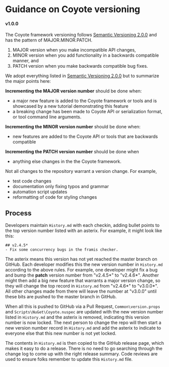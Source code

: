 # Guidance on Coyote versioning
#### v1.0.0

The Coyote framework versioning follows [Semantic Versioning 2.0.0](https://semver.org/) and has the pattern of MAJOR.MINOR.PATCH.

1) MAJOR version when you make incompatible API changes,
2) MINOR version when you add functionality in a backwards compatible manner, and
3) PATCH version when you make backwards compatible bug fixes.

We adopt everything listed in [Semantic Versioning 2.0.0](https://semver.org/)
but to summarize the major points here:

**Incrementing the MAJOR version number** should be done when:
 * a major new feature is added to the Coyote framework or tools and is showcased by a new tutorial demonstrating this feature
 * a breaking change has been made to Coyote API or serialization format, or
 tool command line arguments.

**Incrementing the MINOR version number** should be done when:
 * new features are added to the Coyote API or tools that are backwards
 compatible

**Incrementing the PATCH version number** should be done when
 * anything else changes in the the Coyote framework.

Not all changes to the repository warrant a version change. For example,
 * test code changes
 * documentation only fixing typos and grammar
 * automation script updates
 * reformatting of code for styling changes

## Process

Developers maintain `History.md` with each checkin, adding bullet points to the
top version number listed with an asterix. For example, it might look like this:

```
## v2.4.5*
- Fix some concurrency bugs in the framis checker.
```

The asterix means this version has not yet reached the master branch on GitHub. Each developer
modifies this the new version number in `History.md` according to the above rules. For example, one
developer might fix a bug and bump the **patch**  version number from "v2.4.5*" to "v2.4.6*". Another
might then add a big new feature that warrants a major version change, so they will change the
top record in `History.md` from "v2.4.6*" to "v3.0.0*". All other changes made from there will leave
the number at "v3.0.0" until these bits are pushed to the master branch in GitHub.

When all this is pushed to GitHub via a Pull Request, `Common\version.props` and
`Scripts\NuGet\Coyote.nuspec` are updated with the new version number listed in `History.md` and the
asterix is removed, indicating this version number is now locked. The next person to change the repo will then start a new version number record in `History.md` and add the asterix to indicate to everyone else
that this new number is not yet locked.

The contents in `History.md` is then copied to the GitHub release page, which makes it easy to do
a release. There is no need to go searching through the change log to come up with the right
release summary. Code reviews are used to ensure folks remember to update this `History.md` file.